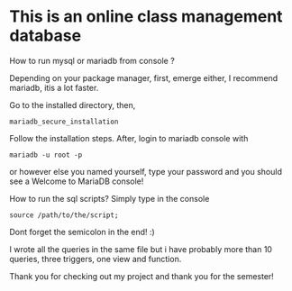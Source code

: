 # This is an online class management database 
How to run mysql or mariadb from console ? 

Depending on your package manager, first, emerge either, I recommend mariadb, itis a lot faster. 

Go to the installed directory, then,  

```
mariadb_secure_installation
```  
Follow the installation steps. After, login to mariadb console with

```
mariadb -u root -p 
```
or however else you named yourself, type your password and you should see a Welcome to MariaDB console!

How to run the sql scripts? Simply type in the console 

```
source /path/to/the/script;
```
Dont forget the semicolon in the end! :) 

I wrote all the queries in the same file but i have probably more than 10 queries, three triggers, one view and function. 

Thank you for checking out my project and thank you for the semester!
